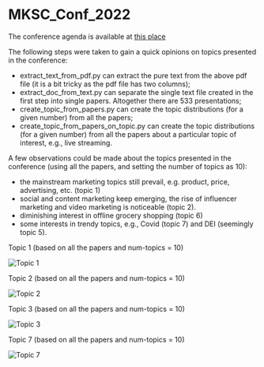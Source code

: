 # MKSC_Conf_2022

The conference agenda is available at [this place](../../raw/main/data/298315070-2022_INFORMS_Marketing_Science_Program.pdf)

The following steps were taken to gain a quick opinions on topics presented in the conference:

* extract_text_from_pdf.py can extract the pure text from the above pdf file (it is a bit tricky as the pdf file has two columns);
* extract_doc_from_text.py can separate the single text file created in the first step into single papers. Altogether there are 533 presentations;
* create_topic_from_papers.py can create the topic distributions (for a given number) from all the papers;
* create_topic_from_papers_on_topic.py can create the topic distributions (for a given number) from all the papers about a particular topic of interest, e.g., live streaming.

A few observations could be made about the topics presented in the conference (using all the papers, and setting the number of topics as 10):

* the mainstream marketing topics still prevail, e.g. product, price, advertising, etc. (topic 1)
* social and content marketing keep emerging, the rise of influencer marketing and video marketing is noticeable (topic 2).
* diminishing interest in offline grocery shopping (topic 6)
* some interests in trendy topics, e.g., Covid (topic 7) and DEI (seemingly topic 5).


Topic 1 (based on all the papers and num-topics = 10)

![Topic 1](../../raw/main/vis/mksc-2022-topic-1.png?raw=true "Mainstream marketing topics on 4P")


Topic 2 (based on all the papers and num-topics = 10)

![Topic 2](../../raw/main/vis/mksc-2022-topic-2.png?raw=true "Rising interest on social and content marketing")


Topic 3 (based on all the papers and num-topics = 10)

![Topic 3](../../raw/main/vis/mksc-2022-topic-3.png?raw=true "Diminishing interest on offline grocery shopping")


Topic 7 (based on all the papers and num-topics = 10)

![Topic 7](../../raw/main/vis/mksc-2022-topic-7.png?raw=true "Keen on mundane topic such as Covid")
